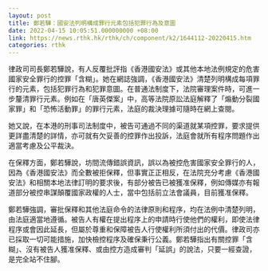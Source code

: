 ```yaml
---
layout: post
title: 鄭若驊：國安法列明構成罪行元素包括犯罪行為及意圖
date: 2022-04-15 10:05:51.000000000 +08:00
link: https://news.rthk.hk/rthk/ch/component/k2/1644112-20220415.htm
categories: rthk
---
```


律政司司長鄭若驊說，有人反覆批評指《香港國安法》或其他本地法例規定的危害國家安全罪行的控罪「含糊」。她在網誌強調，《香港國安法》清楚列明構成每項罪行的元素，包括犯罪行為和犯罪意圖。在普通法制度下，法院審理案件時，可進一步釐清罪行元素。例如在「唐英傑案」中，高等法院原訟法庭解釋了「煽動分裂國家罪」和「恐怖活動罪」的罪行元素，法庭的裁決理據可隨時在網上查閱。

她又說，在本港的刑事司法制度中，被告可通過不同的渠道就某項控罪，要求提供更詳盡清楚的詳情，亦可就有欠妥善的控罪作出投訴，法庭會就所有程序問題作出適當考慮及公平裁決。

在保釋方面，鄭若驊說，坊間流傳錯誤資訊，誤以為被控危害國家安全罪行的人，因為《香港國安法》而全數被拒保釋，但事實正正相反，在法院充分考慮《香港國安法》和相關本地法律訂明的要求後，有部分被告已被獲准保釋，例如傳媒亦有報道部分被控串謀顛覆國家政權的人士，當中包括前立法會議員，目前獲准保釋。

鄭若驊強調，審批保釋和其他法庭命令的法律原則和程序，均在法例中清楚列明，由法庭適當地遵循。被告人有權在提出程序上的申請時行使他們的權利，即使法律程序或會因此延長，但屬於尊重和保障被告人行使權利所須付出的代價。律政司亦已採取一切可能措施，加快檢控程序及確保秉行公義。鄭若驊指出有關控罪「含糊」、沒有被告人獲准保釋、或由控方造成審判「延誤」的說法，只要一經查證，是完全站不住腳。
